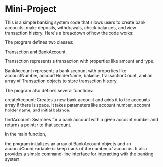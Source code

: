 # Mini-Project
This is a simple banking system code that allows users to create bank accounts, make deposits, withdrawals, check balances, and view transaction history. Here's a breakdown of how the code works:

The program defines two classes: 

Transaction and BankAccount.

Transaction represents a transaction with properties like amount and type.

BankAccount represents a bank account with properties like accountNumber, accountHolderName, balance, transactionCount, and an array of Transaction objects to store transaction history.


The program also defines several functions:

createAccount: Creates a new bank account and adds it to the accounts array if there is space. It takes parameters like account number, account holder name, and initial balance.

findAccount: Searches for a bank account with a given account number and returns a pointer to that account.


In the main function, 

the program initializes an array of BankAccount objects and an accountCount variable to keep track of the number of accounts. It also provides a simple command-line interface for interacting with the banking system.
